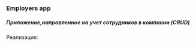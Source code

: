 ### Employers app

##### Приложение,направленное на учет сотрудников в компании (CRUD)

Реализация:

